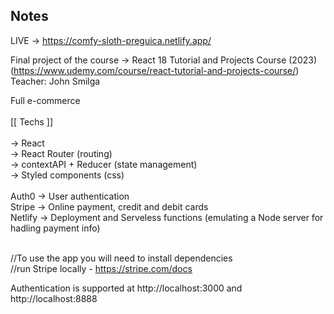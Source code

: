 ## Notes

LIVE -> https://comfy-sloth-preguica.netlify.app/

Final project of the course ->  React 18 Tutorial and Projects Course (2023)
(https://www.udemy.com/course/react-tutorial-and-projects-course/)<br/>
Teacher: John Smilga<br/>

Full e-commerce <br/>
<br/>
[[ Techs ]]<br/>
<br/>
-> React <br/>
-> React Router (routing)<br/>
-> contextAPI + Reducer (state management)<br/>
-> Styled components (css)<br/>
<br/>
Auth0 -> User authentication<br/>
Stripe -> Online payment, credit and debit cards<br/>
Netlify -> Deployment and Serveless functions (emulating a Node server for hadling payment info)<br/>
<br/>

//To use the app you will need to install dependencies<br/>
//run Stripe locally - https://stripe.com/docs<br/>

Authentication is supported at http://localhost:3000 and http://localhost:8888
